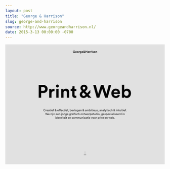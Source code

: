 ```yaml
---
layout: post 
title: "George & Harrison"
slug: george-and-harrison
source: http://www.georgeandharrison.nl/
date: 2015-3-13 00:00:00 -0700
---
```


<img src="/screenshots/george-and-harrison.jpg">
